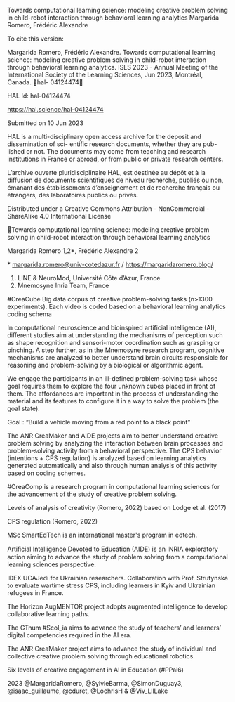 Towards computational learning science: modeling
creative problem solving in child-robot interaction
through behavioral learning analytics
Margarida Romero, Frédéric Alexandre

To cite this version:

Margarida Romero, Frédéric Alexandre. Towards computational learning science: modeling creative
problem solving in child-robot interaction through behavioral learning analytics. ISLS 2023 - Annual
Meeting of the International Society of the Learning Sciences, Jun 2023, Montréal, Canada.
￿hal-
04124474￿

HAL Id: hal-04124474

https://hal.science/hal-04124474

Submitted on 10 Jun 2023

HAL is a multi-disciplinary open access
archive for the deposit and dissemination of sci-
entific research documents, whether they are pub-
lished or not. The documents may come from
teaching and research institutions in France or
abroad, or from public or private research centers.

L’archive ouverte pluridisciplinaire HAL, est
destinée au dépôt et à la diffusion de documents
scientifiques de niveau recherche, publiés ou non,
émanant des établissements d’enseignement et de
recherche français ou étrangers, des laboratoires
publics ou privés.

Distributed under a Creative Commons Attribution - NonCommercial - ShareAlike 4.0 International
License

Towards computational learning science: modeling creative problem 
solving in child-robot interaction through behavioral learning analytics

Margarida Romero 1,2\*, Frédéric Alexandre 2

\* margarida.romero@univ-cotedazur.fr / https://margaridaromero.blog/ 
1. LINE & NeuroMod, Université Côte d’Azur, France
2. Mnemosyne Inria Team, France

#CreaCube Big data corpus of creative problem-solving tasks (n>1300 experiments).
Each video is coded based on a behavioral learning analytics coding schema

In computational neuroscience 
and bioinspired artificial 
intelligence (AI), different studies aim 
at understanding the mechanisms of 
perception such as shape recognition and 
sensori-motor coordination such as grasping 
or pinching. A step further, as in the 
Mnemosyne research program, cognitive 
mechanisms are analyzed to better 
understand brain circuits responsible for 
reasoning and problem-solving by a biological 
or algorithmic agent.

We engage the participants in an ill-defined 
problem-solving task whose goal requires them to 
explore the four unknown cubes placed in front of them. 
The affordances are important in the process of 
understanding the material and its features to configure it 
in a way to solve the problem (the goal state).

Goal : “Build a vehicle 
moving from a red point 
to a black point” 

The ANR CreaMaker and AIDE projects aim to better understand creative problem solving by analyzing the interaction between brain processes 
and problem-solving activity from a behavioral perspective. The CPS behavior (intentions + CPS regulation) is analyzed based on learning analytics 
generated automatically and also through human analysis of this activity based on coding schemes.

#CreaComp is a research program in computational learning sciences 
for the advancement of the study of creative problem solving.

Levels of analysis of creativity (Romero, 2022) based on Lodge et al. (2017)

CPS regulation (Romero, 2022)

MSc SmartEdTech is an 
international master's 
program in edtech.

Artiﬁcial Intelligence Devoted 
to Education (AIDE) is an INRIA 
exploratory action aiming to 
advance the study of problem 
solving from a computational 
learning sciences perspective.

IDEX UCAJedi for Ukrainian 
researchers. Collaboration 
with Prof. Strutynska to 
evaluate wartime stress CPS, 
including learners in Kyiv and 
Ukrainian refugees in France.

The Horizon AugMENTOR 
project adopts augmented 
intelligence to develop 
collaborative learning 
paths.

The GTnum #Scol\_ia aims 
to advance the study of 
teachers’ and learners’ 
digital competencies 
required in the AI era.

The ANR CreaMaker project 
aims to advance the study 
of individual and collective 
creative problem solving 
through educational 
robotics.

Six levels of creative engagement in AI in Education (#PPai6)

 2023 @MargaridaRomero, @SylvieBarma, @SimonDuguay3, @isaac\_guillaume, @cduret, @LochrisH & @Viv\_LllLake

 

